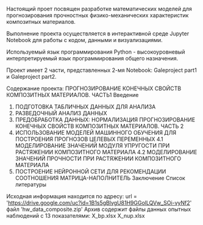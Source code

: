 Настоящий проет посвящен разработке математических моделей для прогнозирования прочностных физико-механических характеристик композитных материалов.

Выполнение проекта осуществляется в интерактивной среде Jupyter Notebook для работы с кодом, данными и визуализациями. 

Используемый язык программирования Python - высокоуровневый интерпретируемый язык программирования общего назначения.

Проект имеет 2 части, представленных 2-мя Notebook: Galeproject part1 и Galeproject part2.

Содержание проекта:
ПРОГНОЗИРОВАНИЕ КОНЕЧНЫХ СВОЙСТВ КОМПОЗИТНЫХ МАТЕРИАЛОВ. ЧАСТЬ1
Введение
1. ПОДГОТОВКА ТАБЛИЧНЫХ ДАННЫХ ДЛЯ АНАЛИЗА
2. РАЗВЕДОЧНЫЙ АНАЛИЗ ДАННЫХ
3. ПРЕДОБРАБОТКА ДАННЫХ: НОРМАЛИЗАЦИЯ
ПРОГНОЗИРОВАНИЕ КОНЕЧНЫХ СВОЙСТВ КОМПОЗИТНЫХ МАТЕРИАЛОВ. ЧАСТЬ 2
4. ИСПОЛЬЗОВАНИЕ МОДЕЛЕЙ МАШИННОГО ОБУЧЕНИЯ ДЛЯ ПОСТРОЕНИЯ ПРОГНОЗОВ ЦЕЛЕВЫХ ПЕРЕМЕННЫХ
4.1 МОДЕЛИРОВАНИЕ ЗНАЧЕНИЙ МОДУЛЯ УПРУГОСТИ ПРИ РАСТЯЖЕНИИ КОМПОЗИТНОГО МАТЕРИАЛА
4.2 МОДЕЛИРОВАНИЕ ЗНАЧЕНИЙ ПРОЧНОСТИ ПРИ РАСТЯЖЕНИИ КОМПОЗИТНОГО МАТЕРИАЛА
5. ПОСТРОЕНИЕ НЕЙРОННОЙ СЕТИ ДЛЯ РЕКОМЕНДАЦИИ СООТНОШЕНИЯ МАТРИЦА-НАПОЛНИТЕЛЬ
Заключение
Список литературы

Исходная информация находится по адресу:
url = 'https://drive.google.com/uc?id=1B1s5gBlvgU81H9GGolLQVw_SOi-vyNf2'
файл 'hw_data_composite.zip'
Архив содержит файлы данных опытных наблюдений с 13 показателями:
X_bp.xlsx 
X_nup.xlsx
